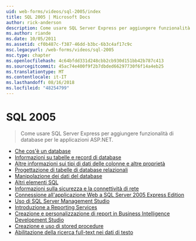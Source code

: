 ```yaml
---
uid: web-forms/videos/sql-2005/index
title: SQL 2005 | Microsoft Docs
author: rick-anderson
description: Come usare SQL Server Express per aggiungere funzionalità di database per le applicazioni ASP.NET.
ms.author: riande
ms.date: 10/05/2011
ms.assetid: cf0b487c-f387-46dd-b3bc-6b3c4af17c9c
msc.legacyurl: /web-forms/videos/sql-2005
msc.type: chapter
ms.openlocfilehash: 4c64bfdd331d248cbb2cb930d151bb42b787c413
ms.sourcegitcommit: 45ac74e400f9f2b7dbded66297730f6f14a4eb25
ms.translationtype: MT
ms.contentlocale: it-IT
ms.lasthandoff: 08/16/2018
ms.locfileid: "48254799"
---
```

<a name="sql-2005"></a>SQL 2005
====================
> Come usare SQL Server Express per aggiungere funzionalità di database per le applicazioni ASP.NET.


- [Che cos'è un database](what-is-a-database.md)
- [Informazioni su tabelle e record di database](understanding-database-tables-and-records.md)
- [Altre informazioni sui tipi di dati delle colonne e altre proprietà](more-about-column-data-types-and-other-properties.md)
- [Progettazione di tabelle di database relazionali](designing-relational-database-tables.md)
- [Manipolazione dei dati del database](manipulating-database-data.md)
- [Altri elementi SQL](more-structured-query-language.md)
- [Informazioni sulla sicurezza e la connettività di rete](understanding-security-and-network-connectivity.md)
- [Connessione all'applicazione Web a SQL Server 2005 Express Edition](connecting-your-web-application-to-sql-server-2005-express-edition.md)
- [Uso di SQL Server Management Studio](using-sql-server-management-studio.md)
- [Introduzione a Reporting Services](getting-started-with-reporting-services.md)
- [Creazione e personalizzazione di report in Business Intelligence Development Studio](building-and-customizing-reports-in-business-intelligence-development-studio.md)
- [Creazione e uso di stored procedure](creating-and-using-stored-procedures.md)
- [Abilitazione della ricerca full-text nei dati di testo](enabling-full-text-search-in-your-text-data.md)
